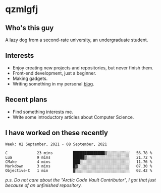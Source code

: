 # qzmlgfj

## Who's this guy

A lazy dog from a second-rate university, an undergraduate student.

## Interests

* Enjoy creating new projects and repositories, but never finish them.
* Front-end development, just a beginner.
* Making gadgets.
* Writing something in my personal [blog](https://qzmlgfj.ml/blog).

## Recent plans

* Find something interests me.
* Write some introductory articles about Computer Science.

<!--
* Try to develop a website for [Anime4KCPP](https://github.com/TianZerL/Anime4KCPP).
* Develop a Markdown renderer which user can customize its css, of course it is GUI-based.~~(If I could finish  it before getting bored)~~
* Work with my [teammates](https://github.com/SWJTU-Lazy-Dogs).
* Find something interests me, as a hobby after finishing my ~~boring~~ homework.
-->

## I have worked on these recently

<!--START_SECTION:waka-->
```text
Week: 02 September, 2021 - 08 September, 2021

C             23 mins         ██████████████▒░░░░░░░░░░   56.78 % 
Lua           9 mins          █████▒░░░░░░░░░░░░░░░░░░░   21.72 % 
CMake         4 mins          ███░░░░░░░░░░░░░░░░░░░░░░   11.76 % 
Markdown      3 mins          █▓░░░░░░░░░░░░░░░░░░░░░░░   07.30 % 
Objective-C   1 min           ▓░░░░░░░░░░░░░░░░░░░░░░░░   02.42 % 
```
<!--END_SECTION:waka-->

*p.s.  Do not care about the "Arctic Code Vault Contributor", I got that just because of an unfinished repository.*

<!--
**qzmlgfj/qzmlgfj** is a ✨ _special_ ✨ repository because its `README.md` (this file) appears on your GitHub profile.

Here are some ideas to get you started:

- 🔭 I’m currently working on ...
- 🌱 I’m currently learning ...
- 👯 I’m looking to collaborate on ...
- 🤔 I’m looking for help with ...
- 💬 Ask me about ...
- 📫 How to reach me: ...
- 😄 Pronouns: ...
- ⚡ Fun fact: ...
-->
